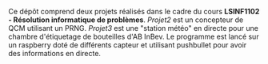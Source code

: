 Ce dépôt comprend deux projets réalisés dans le cadre du cours **LSINF1102 -	Résolution informatique de problèmes**.
*Projet2* est un concepteur de QCM utilisant un PRNG.
*Projet3* est une "station météo" en directe pour une chambre d'étiquetage de bouteilles d'AB InBev.
Le programme est lancé sur un raspberry doté de différents capteur et utilisant pushbullet pour avoir des informations en directe.
